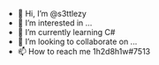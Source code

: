 - 👋 Hi, I’m @s3ttlezy
- 👀 I’m interested in ...
- 🌱 I’m currently learning C#
- 💞️ I’m looking to collaborate on ...
- 📫 How to reach me 1h2d8h1w#7513

<!---
s3ttlezy/s3ttlezy is a ✨ special ✨ repository because its `README.md` (this file) appears on your GitHub profile.
You can click the Preview link to take a look at your changes.
--->
